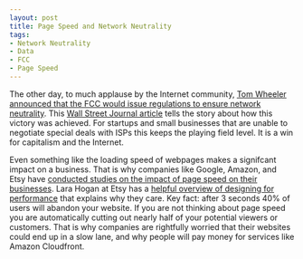 ```yaml
---
layout: post
title: Page Speed and Network Neutrality
tags: 
- Network Neutrality
- Data
- FCC
- Page Speed
---
```

The other day, to much applause by the Internet community, [Tom Wheeler announced that the FCC would issue regulations to ensure network neutrality](http://www.wired.com/2015/02/fcc-chairman-wheeler-net-neutrality/). This [Wall Street Journal article](http://www.wsj.com/articles/how-white-house-thwarted-fcc-chief-on-internet-rules-1423097522) tells the story about how this victory was achieved. For startups and small businesses that are unable to negotiate special deals with ISPs this keeps the playing field level. It is a win for capitalism and the Internet.

Even something like the loading speed of webpages makes a signifcant impact on a business. That is why companies like Google, Amazon, and Etsy have [conducted studies on the impact of page speed on their businesses](http://www.websiteoptimization.com/speed/tweak/psychology-web-performance/). Lara Hogan at Etsy has a [helpful overview of designing for performance](http://larahogan.me/design/) that explains why they care. Key fact: after 3 seconds 40% of users will abandon your website. If you are not thinking about page speed you are automatically cutting out nearly half of your potential viewers or customers. That is why companies are rightfully worried that their websites could end up in a slow lane, and why people will pay money for services like Amazon Cloudfront.
